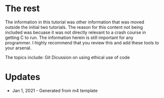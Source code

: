 # The rest

The information in this tutorial was other information that was moved outside the initial two tutorials. The reason for this content not being included was becuase it was not directly relevant to a crash course in getting C to run. The information herein is still important for any programmer. I highly recommend that you review this and add these tools to your arsenal.

The topics include:
	Git
	Dicussion on using ethical use of code

# Updates
* Jan 1, 2021 - Generated from m4 template